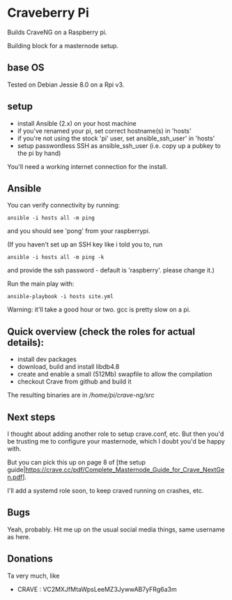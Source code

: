 Craveberry Pi
=============

Builds CraveNG on a Raspberry pi.

Building block for a masternode setup.

## base OS

Tested on Debian Jessie 8.0 on a Rpi v3.

## setup

* install Ansible (2.x) on your host machine
* if you've renamed your pi, set correct hostname(s) in 'hosts'
* if you're not using the stock 'pi' user, set ansible_ssh_user' in 'hosts'
* setup passwordless SSH as ansible_ssh_user (i.e. copy up a pubkey to the pi by hand)

You'll need a working internet connection for the install.

## Ansible

You can verify connectivity by running:

    ansible -i hosts all -m ping

and you should see 'pong' from your raspberrypi.

(If you haven't set up an SSH key like i told you to, run

    ansible -i hosts all -m ping -k 

and provide the ssh password - default is 'raspberry'. please change it.)

Run the main play with:

    ansible-playbook -i hosts site.yml

Warning: it'll take a good hour or two. gcc is pretty slow on a pi.

## Quick overview (check the roles for actual details):

* install dev packages
* download, build and install libdb4.8
* create and enable a small (512Mb) swapfile to allow the compilation
* checkout Crave from github and build it

The resulting binaries are in */home/pi/crave-ng/src*

## Next steps

I thought about adding another role to setup crave.conf, etc. 
But then you'd be trusting me to configure your masternode, which
I doubt you'd be happy with.

But you can pick this up on page 8 of [the setup guide|https://crave.cc/pdf/Complete_Masternode_Guide_for_Crave_NextGen.pdf].

I'll add a systemd role soon, to keep craved running on crashes, etc.

## Bugs

Yeah, probably.
Hit me up on the usual social media things, same username as here.

## Donations

Ta very much, like

* CRAVE : VC2MXJfMtaWpsLeeMZ3JywwAB7yFRg6a3m
